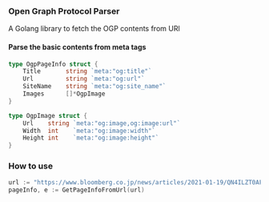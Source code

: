 ### Open Graph Protocol Parser
A Golang library to fetch the OGP contents from URl

#### Parse the basic contents from meta tags

```go
type OgpPageInfo struct {
	Title       string `meta:"og:title"`
	Url         string `meta:"og:url"`
	SiteName    string `meta:"og:site_name"`
	Images      []*OgpImage
}
```

```go
type OgpImage struct {
	Url    string `meta:"og:image,og:image:url"`
	Width  int    `meta:"og:image:width"`
	Height int    `meta:"og:image:height"`
}
```

### How to use
```go
url := "https://www.bloomberg.co.jp/news/articles/2021-01-19/QN4ILZT0AFBS01"
pageInfo, e := GetPageInfoFromUrl(url)
```